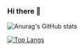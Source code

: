 ### Hi there 👋

![Anurag's GitHub stats](https://github-readme-stats.vercel.app/api?username=kamal7643&show_icons=true&theme=radical)

[![Top Langs](https://github-readme-stats.vercel.app/api/top-langs/?username=kamal7643)](https://github.com/anuraghazra/github-readme-stats)
